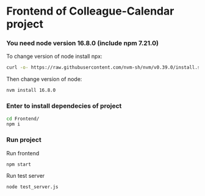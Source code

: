 # Frontend of Colleague-Calendar project
### You need node version 16.8.0 (include npm 7.21.0)
To change version of node install npx:
```sh
curl -o- https://raw.githubusercontent.com/nvm-sh/nvm/v0.39.0/install.sh | bash
```
Then change version of node:
```sh
nvm install 16.8.0
```
### Enter to install dependecies of project
```sh
cd Frontend/
npm i
```
### Run project
Run frontend
```sh
npm start
```
Run test server
```sh
node test_server.js
```

